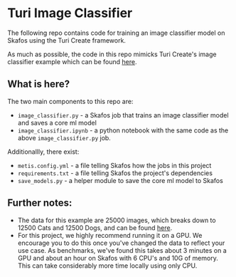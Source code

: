 # Turi Image Classifier

The following repo contains code for training an image classifier model on Skafos using the Turi Create framework.

As much as possible, the code in this repo mimicks Turi Create's image classifier example which can be found [here](https://apple.github.io/turicreate/docs/userguide/image_classifier/). 

## What is here?

The two main components to this repo are:
- `image_classifier.py` - a Skafos job that trains an image classifier model and saves a core ml model
- `image_classifier.ipynb` - a python notebook with the same code as the above `image_classifier.py` job.

Additionallly, there exist:
- `metis.config.yml` - a file telling Skafos how the jobs in this project
- `requirements.txt` - a file telling Skafos the project's dependencies
- `save_models.py` - a helper module to save the core ml model to Skafos

## Further notes:
- The data for this example are 25000 images, which breaks down to 12500 Cats and 12500 Dogs, and can be found [here](https://www.microsoft.com/en-us/download/details.aspx?id=54765). 
- For this project, we highly recommend running it on a GPU. We encourage you to do this once you've changed the data to reflect your use case. As benchmarks, we've found this takes about 3 minutes on a GPU and about an hour on Skafos with 6 CPU's and 10G of memory. This can take considerably more time locally using only CPU. 
